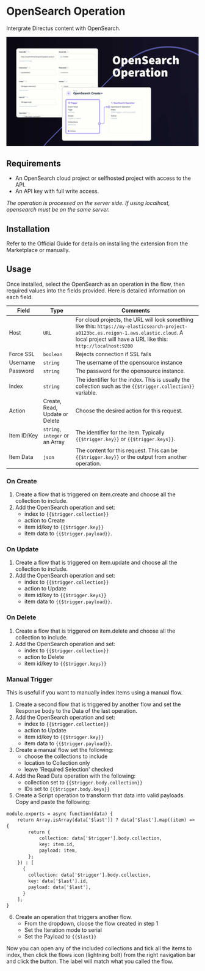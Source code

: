 # OpenSearch Operation

Intergrate Directus content with OpenSearch. 

![OpenSearch Operation Banner](https://raw.githubusercontent.com/directus-labs/extensions/main/packages/opensearch-operation/docs/opensearch-operation.jpg)

## Requirements

- An OpenSearch cloud project or selfhosted project with access to the API.
- An API key with full write access.

_The operation is processed on the server side. If using localhost, opensearch must be on the same server._

## Installation

Refer to the Official Guide for details on installing the extension from the Marketplace or manually.

## Usage

Once installed, select the OpenSearch as an operation in the flow, then required values into the fields provided. Here is detailed information on each field.

|  Field  |  Type  |  Comments  |
|---------|--------|------------|
| Host    | `URL` | For cloud projects, the URL will look something like this: `https://my-elasticsearch-project-a0123bc.es.reigon-1.aws.elastic.cloud`. A local project will have a URL like this: `http://localhost:9200` |
| Force&nbsp;SSL | `boolean` | Rejects connection if SSL fails |
| Username | `string` | The username of the opensource instance |
| Password | `string` | The password for the opensource instance. |
| Index | `string` | The identifier for the index. This is usually the collection such as the `{{$trigger.collection}}` variable. |
| Action | Create, Read, Update or Delete | Choose the desired action for this request. |
| Item&nbsp;ID/Key | `string`, `integer` or an Array | The identifier for the item. Typically `{{$trigger.key}}` or `{{$trigger.keys}}`. |
| Item&nbsp;Data | `json` | The content for this request. This can be `{{$trigger.key}}` or the output from another operation. |

### On Create

1. Create a flow that is triggered on item.create and choose all the collection to include.
2. Add the OpenSearch operation and set:
   - index to `{{$trigger.collection}}`
   - action to Create
   - item id/key to `{{$trigger.key}}`
   - item data to `{{$trigger.payload}}`.

### On Update

1. Create a flow that is triggered on item.update and choose all the collection to include.
2. Add the OpenSearch operation and set:
   - index to `{{$trigger.collection}}`
   - action to Update
   - item id/key to `{{$trigger.keys}}`
   - item data to `{{$trigger.payload}}`.

### On Delete

1. Create a flow that is triggered on item.delete and choose all the collection to include.
2. Add the OpenSearch operation and set:
   - index to `{{$trigger.collection}}`
   - action to Delete
   - item id/key to `{{$trigger.keys}}`

### Manual Trigger

This is useful if you want to manually index items using a manual flow.

1. Create a second flow that is triggered by another flow and set the Response body to the Data of the last operation.
2. Add the OpenSearch operation and set:
   - index to `{{$trigger.collection}}`
   - action to Update
   - item id/key to `{{$trigger.key}}`
   - item data to `{{$trigger.payload}}`.
3. Create a manual flow set the following:
   - choose the collections to include
   - location to Collection only
   - leave 'Required Selection' checked
4. Add the Read Data operation with the following:
   - collection set to `{{$trigger.body.collection}}`
   - IDs set to `{{$trigger.body.keys}}`
5. Create a Script operation to transform that data into valid payloads. Copy and paste the following:
```
module.exports = async function(data) {
	return Array.isArray(data['$last']) ? data['$last'].map((item) => {
    	return {
            collection: data['$trigger'].body.collection,
            key: item.id,
            payload: item,
        };
    }) : [
      {
        collection: data['$trigger'].body.collection,
        key: data['$last'].id,
        payload: data['$last'],
      }
    ];
}
```
6. Create an operation that triggers another flow.
   - From the dropdown, cloose the flow created in step 1
   - Set the Iteration mode to serial
   - Set the Payload to `{{$last}}`
   
Now you can open any of the included collections and tick all the items to index, then click the flows icon (lightning bolt) from the right navigation bar and click the button. The label will match what you called the flow.
